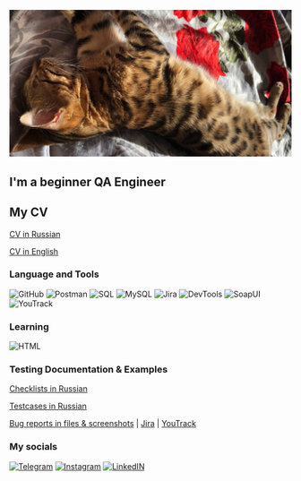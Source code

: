 ![Header](https://github.com/Wildy350/wildy350/blob/main/pics/x8SxNR01OSg.jpg)

## I'm a beginner QA Engineer

## My CV
[CV in Russian](https://drive.google.com/file/d/15WebHGt5n54lB0AFZeGQ-xnO7Gk6xqjr/view?usp=share_link)

[CV in English](https://drive.google.com/file/d/1zhI8QSwnmsvkJZlVEY6i5nyA2GUv1c7K/view?usp=share_link)

### Language and Tools
![GitHub](https://img.shields.io/badge/-GitHub-090909?style=for-the-badge&logo=github&logoColor=87CEFA)
![Postman](https://img.shields.io/badge/-Postman-090909?style=for-the-badge&logo=postman&logoColor=d28704)
![SQL](https://img.shields.io/badge/-SQL-090909?style=for-the-badge)
![MySQL](https://img.shields.io/badge/-MySQL-090909?style=for-the-badge&logo=mysql&logoColor=125a2a)
![Jira](https://img.shields.io/badge/-Jira-090909?style=for-the-badge&logo=jira&logoColor=1d4fd7)
![DevTools](https://img.shields.io/badge/-DevTools-090909?style=for-the-badge&logo=google&logoColor=b70e2a)
![SoapUI](https://img.shields.io/badge/-SoapUI-090909?style=for-the-badge&logo=soapui&logoColor=ffeb0e)
![YouTrack](https://img.shields.io/badge/-YouTrack-090909?style=for-the-badge)

### Learning
![HTML](https://img.shields.io/badge/-HTML-090909?style=for-the-badge)

### Testing Documentation & Examples
[Checklists in Russian](https://drive.google.com/drive/folders/1XvHxiOEezEoWT8gUjagFtdZZhvbXZNCg?usp=share_link)

[Testcases in Russian](https://docs.google.com/document/d/1kcMmmyhL8BxwBGkYyM7KBLdFRWclvUbD/edit?usp=share_link&ouid=107543338043180261978&rtpof=true&sd=true)

[Bug reports in files & screenshots](https://drive.google.com/drive/folders/1MaWX90iZ09mgL6GcWYBqFxQx-1CDu-aV?usp=sharing) | [Jira](https://wildy.atlassian.net/jira/software/c/projects/TES/issues) | [YouTrack](https://wildy.youtrack.cloud/agiles/141-2/current)

### My socials
[![Telegram](https://img.shields.io/badge/-Telegram-090909?style=for-the-badge&logo=telegram)](https://t.me/Wildy350)
[![Instagram](https://img.shields.io/badge/-Instagram-090909?style=for-the-badge&logo=instagram&logoColor=8d068d)](https://www.instagram.com/wildy350/)
[![LinkedIN](https://img.shields.io/badge/-LinkedIN-090909?style=for-the-badge&logo=linkedin&logoColor=0077ff)](https://www.linkedin.com/in/nikita-pantyushev-81b313228/)